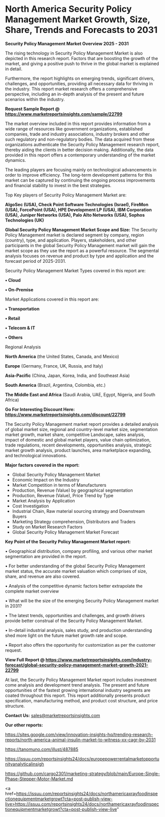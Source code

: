 # North America Security Policy Management Market Growth, Size, Share, Trends and Forecasts to 2031

<Strong> Security Policy Management Market Overview 2025 - 2031</strong>

The rising technology in Security Policy Management Market is also depicted in this research report. Factors that are boosting the growth of the market, and giving a positive push to thrive in the global market is explained in detail.

Furthermore, the report highlights on emerging trends, significant drivers, challenges, and opportunities, providing all necessary data for thriving in the industry. This report market research offers a comprehensive perspective, including an in-depth analysis of the present and future scenarios within the industry.

<strong>Request Sample Report @ <a href=https://www.marketreportsinsights.com/sample/22799>https://www.marketreportsinsights.com/sample/22799</a></strong>

The market overview included in this report provides information from a wide range of resources like government organizations, established companies, trade and industry associations, industry brokers and other such regulatory and non-regulatory bodies. The data acquired from these organizations authenticate the Security Policy Management research report, thereby aiding the clients in better decision making. Additionally, the data provided in this report offers a contemporary understanding of the market dynamics.

The leading players are focusing mainly on technological advancements in order to improve efficiency. The long-term development patterns for this market can be captured by continuing the ongoing process improvements and financial stability to invest in the best strategies.

Top Key players of Security Policy Management Market are:

<strong>AlgoSec (USA), Check Point Software Technologies (Israel), FireMon (USA), ForcePoint (USA), HPE Development LP (USA), IBM Corporation (USA), Juniper Networks (USA), Palo Alto Networks (USA), Sophos Technologies (UK)</strong>

<strong><b>Global Security Policy Management Market Scope and Size:</b></strong>
The Security Policy Management market is declared segment by company, region (country), type, and application. Players, stakeholders, and other participants in the global Security Policy Management market will gain the market scope as they use the report as a powerful resource. The segmental analysis focuses on revenue and product by type and application and the forecast period of 2025-2031.

Security Policy Management Market Types covered in this report are:

<strong>• Cloud

• On-Premise</strong>

Market Applications covered in this report are:

<strong>• Transportation

• Retail

• Telecom & IT

• Others</strong> 

Regional Analysis

<strong>North America</strong> (the United States, Canada, and Mexico)

<strong>Europe</strong> (Germany, France, UK, Russia, and Italy)

<strong>Asia-Pacific</strong> (China, Japan, Korea, India, and Southeast Asia)

<strong>South America</strong> (Brazil, Argentina, Colombia, etc.)

<strong>The Middle East and Africa</strong> (Saudi Arabia, UAE, Egypt, Nigeria, and South Africa)

<strong>Go For Interesting Discount Here: <a href=https://www.marketreportsinsights.com/discount/22799>https://www.marketreportsinsights.com/discount/22799</a></strong>

The Security Policy Management market report provides a detailed analysis of global market size, regional and country-level market size, segmentation market growth, market share, competitive Landscape, sales analysis, impact of domestic and global market players, value chain optimization, trade regulations, recent developments, opportunities analysis, strategic market growth analysis, product launches, area marketplace expanding, and technological innovations.

<strong><b>Major factors covered in the report:</b></strong>
<ul>
  <li>Global Security Policy Management Market </li>
  <li>Economic Impact on the Industry</li>
  <li>Market Competition in terms of Manufacturers</li>
  <li>Production, Revenue (Value) by geographical segmentation</li>
  <li>Production, Revenue (Value), Price Trend by Type</li>
  <li>Market Analysis by Application</li>
  <li>Cost Investigation</li>
  <li>Industrial Chain, Raw material sourcing strategy and Downstream Buyers</li>
  <li>Marketing Strategy comprehension, Distributors and Traders</li>
  <li>Study on Market Research Factors</li>
  <li>Global Security Policy Management Market Forecast</li>
</ul>

<strong><b>Key Point of the Security Policy Management Market report:</b></strong>

• Geographical distribution, company profiling, and various other market segmentation are provided in the report.

• For better understanding of the global Security Policy Management market status, the accurate market valuation which comprises of size, share, and revenue are also covered.

• Analysis of the competitive dynamic factors better extrapolate the complete market overview

• What will be the size of the emerging Security Policy Management market in 2031?

• The latest trends, opportunities and challenges, and growth drivers provide better construal of the Security Policy Management Market.

• In-detail industrial analysis, sales study, and production understanding shed more light on the future market growth rate and scope.

• Report also offers the opportunity for customization as per the customer request.

<strong><b>View Full Report @ <a href=https://www.marketreportsinsights.com/industry-forecast/global-security-policy-management-market-growth-2021-22799>https://www.marketreportsinsights.com/industry-forecast/global-security-policy-management-market-growth-2021-22799</a></b></strong>


At last, the Security Policy Management Market report includes investment come analysis and development trend analysis. The present and future opportunities of the fastest growing international industry segments are coated throughout this report. This report additionally presents product specification, manufacturing method, and product cost structure, and price structure.

<strong>Contact Us:</strong>
sales@marketreportsinsights.com

<strong>Our other reports:</strong>

<a href=https://sites.google.com/view/innovation-insights-hq/trending-research-reports/north-america-animal-insulin-market-to-witness-xx-cagr-by-2031>https://sites.google.com/view/innovation-insights-hq/trending-research-reports/north-america-animal-insulin-market-to-witness-xx-cagr-by-2031</a>

<a href=https://tanomuno.com/illust/487885>https://tanomuno.com/illust/487885</a>

<a href=https://issuu.com/reportsinsights24/docs/europepowerrentalmarketopportunityanalyticalinsigh>https://issuu.com/reportsinsights24/docs/europepowerrentalmarketopportunityanalyticalinsigh</a>

<a href=https://github.com/cargo2301/marketing-strategy/blob/main/Europe-Single-Phase-Stepper-Motor-Market.md>https://github.com/cargo2301/marketing-strategy/blob/main/Europe-Single-Phase-Stepper-Motor-Market.md</a>

<a href=https://issuu.com/reportsinsights24/docs/northamericaxrayfoodinspectionequipmentmarketgrowt?cta=post-publish-view-live>https://issuu.com/reportsinsights24/docs/northamericaxrayfoodinspectionequipmentmarketgrowt?cta=post-publish-view-live</a>"
